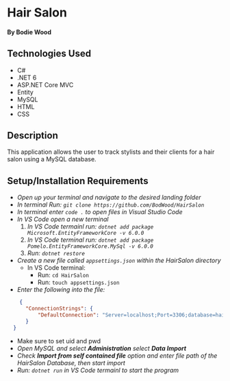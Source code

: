 # Hair Salon

#### By Bodie Wood

## Technologies Used

- C#
- .NET 6
- ASP.NET Core MVC
- Entity
- MySQL
- HTML
- CSS

## Description

This application allows the user to track stylists and their clients for a hair salon using a MySQL database.

## Setup/Installation Requirements

* _Open up your terminal and navigate to the desired landing folder_
* _In terminal Run:  ```git clone https://github.com/BodWood/HairSalon```_
* _In terminal enter ```code .``` to open files in Visual Studio Code_
* _In VS Code open a new terminal_
  1. _In VS Code termainl run:  ```dotnet add package Microsoft.EntityFrameworkCore -v 6.0.0```_
  2. _In VS Code terminal run:  ```dotnet add package Pomelo.EntityFrameworkCore.MySql -v 6.0.0```_
  3. _Run:  ```dotnet restore```_
* _Create a new file called ```appsettings.json``` within the HairSalon directory_
  *  In VS Code terminal: 
      - Run:  ```cd HairSalon```
      - Run:  ```touch appsettings.json```
* _Enter the following into the file:_
```json
    {
      "ConnectionStrings": {
          "DefaultConnection": "Server=localhost;Port=3306;database=hair_salon;uid=[YOUR-USER-HERE];pwd=[YOUR-PASSWORD-HERE];"
      }
  }
```
* Make sure to set uid and pwd
* _Open MySQL and select **Administration** select **Data Import**_
* _Check **Import from self contained file** option and enter file path of the HairSalon Database, then start import_
* _Run: ```dotnet run``` in VS Code termainl to start the program_